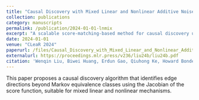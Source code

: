 ```yaml
---
title: "Causal Discovery with Mixed Linear and Nonlinear Additive Noise Models: A Scalable Approach"
collection: publications
category: manuscripts
permalink: /publication/2024-01-01-lnmix
excerpt: "A scalable score-matching-based method for causal discovery under mixed linear and nonlinear additive noise models."
date: 2024-01-01
venue: "CLeaR 2024"
paperurl: /files/Causal_Discovery_with_Mixed_Linear_and_Nonlinear_Additive_Noise_Models__A_Scalable_Approach.pdf
externalurl: https://proceedings.mlr.press/v236/liu24b/liu24b.pdf
citation: 'Wenqin Liu, Biwei Huang, Erdun Gao, Qiuhong Ke, Howard Bondell, Mingming Gong. "Causal Discovery with Mixed Linear and Nonlinear Additive Noise Models: A Scalable Approach." <i>CLeaR 2024</i>.'
---
```

This paper proposes a causal discovery algorithm that identifies edge directions beyond Markov equivalence classes using the Jacobian of the score function, suitable for mixed linear and nonlinear mechanisms.
